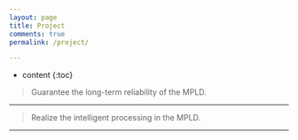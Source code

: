 ```yaml
---
layout: page
title: Project
comments: true
permalink: /project/

---
```


* content
{:toc}



> Guarantee the long-term reliability of the MPLD.
---

> Realize the intelligent processing in the MPLD.
---
